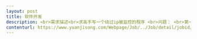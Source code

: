 ```yaml
---                
layout: post       
title: 软件开发           
description: <br>需求描述<br>求高手写一个绕过ip被监控的程序 <br>问题： <br>第一：老是ip被封 （可能需要使用到代理ip来解决，具体的测试了才知道）<br>第二：做一个抢购订单的小程序 <br>第三：程序概率再50%以上 <br>第四：要源码 <br>     
contenturl: https://www.yuanjisong.com/Webpage/Job/../Job/detail/jobid/101467      
---                 
```

